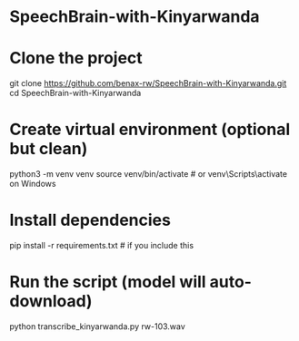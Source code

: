 # SpeechBrain-with-Kinyarwanda
# Clone the project
git clone https://github.com/benax-rw/SpeechBrain-with-Kinyarwanda.git
cd SpeechBrain-with-Kinyarwanda

# Create virtual environment (optional but clean)
python3 -m venv venv
source venv/bin/activate  # or venv\Scripts\activate on Windows

# Install dependencies
pip install -r requirements.txt  # if you include this

# Run the script (model will auto-download)
python transcribe_kinyarwanda.py rw-103.wav
